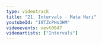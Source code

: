 ```yaml
---
type: videotrack
title: "21. Intervals - Mata Hari"
youtubeId: "I0TZcPHs3HM"
videoevents: vevt0047
videoartists: ["Intervals"]
---
```

